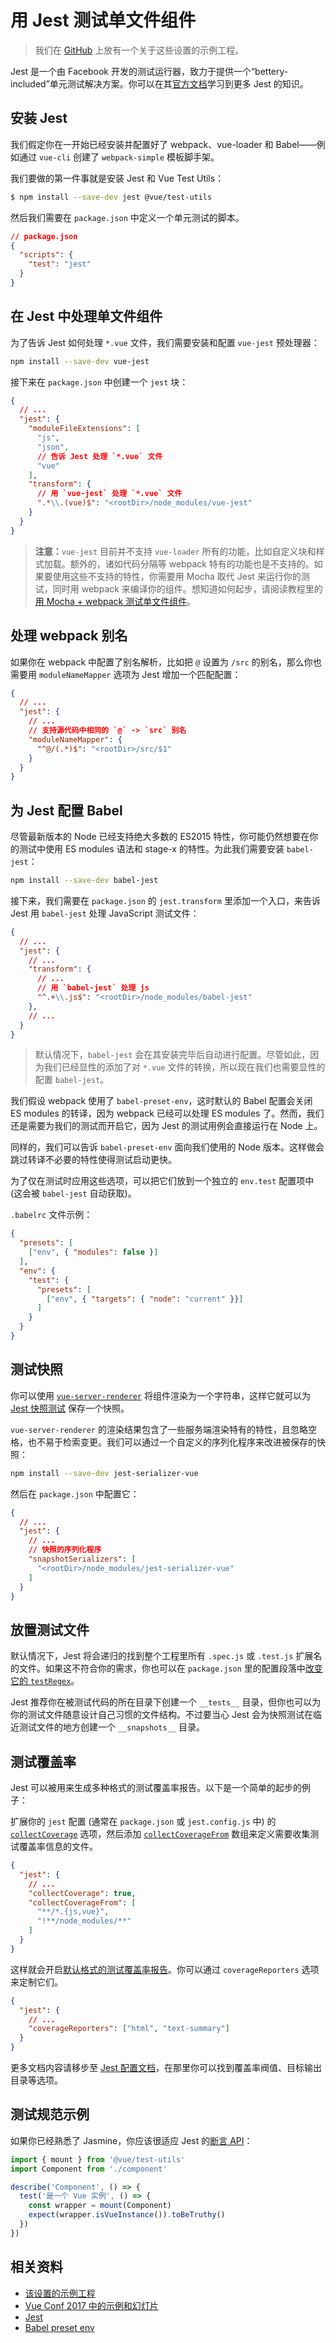# 用 Jest 测试单文件组件

> 我们在 [GitHub](https://github.com/vuejs/vue-test-utils-jest-example) 上放有一个关于这些设置的示例工程。

Jest 是一个由 Facebook 开发的测试运行器，致力于提供一个“bettery-included”单元测试解决方案。你可以在其[官方文档](https://facebook.github.io/jest/)学习到更多 Jest 的知识。

## 安装 Jest

我们假定你在一开始已经安装并配置好了 webpack、vue-loader 和 Babel——例如通过 `vue-cli` 创建了 `webpack-simple` 模板脚手架。

我们要做的第一件事就是安装 Jest 和 Vue Test Utils：

```bash
$ npm install --save-dev jest @vue/test-utils
```

然后我们需要在 `package.json` 中定义一个单元测试的脚本。

```json
// package.json
{
  "scripts": {
    "test": "jest"
  }
}
```

## 在 Jest 中处理单文件组件

为了告诉 Jest 如何处理 `*.vue` 文件，我们需要安装和配置 `vue-jest` 预处理器：

``` bash
npm install --save-dev vue-jest
```

接下来在 `package.json` 中创建一个 `jest` 块：

``` json
{
  // ...
  "jest": {
    "moduleFileExtensions": [
      "js",
      "json",
      // 告诉 Jest 处理 `*.vue` 文件
      "vue"
    ],
    "transform": {
      // 用 `vue-jest` 处理 `*.vue` 文件
      ".*\\.(vue)$": "<rootDir>/node_modules/vue-jest"
    }
  }
}
```

> **注意：**`vue-jest` 目前并不支持 `vue-loader` 所有的功能，比如自定义块和样式加载。额外的，诸如代码分隔等 webpack 特有的功能也是不支持的。如果要使用这些不支持的特性，你需要用 Mocha 取代 Jest 来运行你的测试，同时用 webpack 来编译你的组件。想知道如何起步，请阅读教程里的[用 Mocha + webpack 测试单文件组件](./testing-SFCs-with-mocha-webpack.md)。

## 处理 webpack 别名

如果你在 webpack 中配置了别名解析，比如把 `@` 设置为 `/src` 的别名，那么你也需要用 `moduleNameMapper` 选项为 Jest 增加一个匹配配置：

``` json
{
  // ...
  "jest": {
    // ...
    // 支持源代码中相同的 `@` -> `src` 别名
    "moduleNameMapper": {
      "^@/(.*)$": "<rootDir>/src/$1"
    }
  }
}
```

## 为 Jest 配置 Babel

尽管最新版本的 Node 已经支持绝大多数的 ES2015 特性，你可能仍然想要在你的测试中使用 ES modules 语法和 stage-x 的特性。为此我们需要安装 `babel-jest`：

``` bash
npm install --save-dev babel-jest
```

接下来，我们需要在 `package.json` 的 `jest.transform` 里添加一个入口，来告诉 Jest 用 `babel-jest` 处理 JavaScript 测试文件：

``` json
{
  // ...
  "jest": {
    // ...
    "transform": {
      // ...
      // 用 `babel-jest` 处理 js
      "^.+\\.js$": "<rootDir>/node_modules/babel-jest"
    },
    // ...
  }
}
```

> 默认情况下，`babel-jest` 会在其安装完毕后自动进行配置。尽管如此，因为我们已经显性的添加了对 `*.vue` 文件的转换，所以现在我们也需要显性的配置 `babel-jest`。

我们假设 webpack 使用了 `babel-preset-env`，这时默认的 Babel 配置会关闭 ES modules 的转译，因为 webpack 已经可以处理 ES modules 了。然而，我们还是需要为我们的测试而开启它，因为 Jest 的测试用例会直接运行在 Node 上。

同样的，我们可以告诉 `babel-preset-env` 面向我们使用的 Node 版本。这样做会跳过转译不必要的特性使得测试启动更快。

为了仅在测试时应用这些选项，可以把它们放到一个独立的 `env.test` 配置项中 (这会被 `babel-jest` 自动获取)。

`.babelrc` 文件示例：

``` json
{
  "presets": [
    ["env", { "modules": false }]
  ],
  "env": {
    "test": {
      "presets": [
        ["env", { "targets": { "node": "current" }}]
      ]
    }
  }
}
```

## 测试快照

你可以使用 [`vue-server-renderer`](https://github.com/vuejs/vue/tree/dev/packages/vue-server-renderer) 将组件渲染为一个字符串，这样它就可以为 [Jest 快照测试](https://facebook.github.io/jest/docs/en/snapshot-testing.html) 保存一个快照。

`vue-server-renderer` 的渲染结果包含了一些服务端渲染特有的特性，且忽略空格，也不易于检索变更。我们可以通过一个自定义的序列化程序来改进被保存的快照：

``` bash
npm install --save-dev jest-serializer-vue
```

然后在 `package.json` 中配置它：

``` json
{
  // ...
  "jest": {
    // ...
    // 快照的序列化程序
    "snapshotSerializers": [
      "<rootDir>/node_modules/jest-serializer-vue"
    ]
  }
}
```

## 放置测试文件

默认情况下，Jest 将会递归的找到整个工程里所有 `.spec.js` 或 `.test.js` 扩展名的文件。如果这不符合你的需求，你也可以在 `package.json` 里的配置段落中[改变它的 `testRegex`](https://facebook.github.io/jest/docs/en/configuration.html#testregex-string)。

Jest 推荐你在被测试代码的所在目录下创建一个 `__tests__` 目录，但你也可以为你的测试文件随意设计自己习惯的文件结构。不过要当心 Jest 会为快照测试在临近测试文件的地方创建一个 `__snapshots__` 目录。

## 测试覆盖率

Jest 可以被用来生成多种格式的测试覆盖率报告。以下是一个简单的起步的例子：

扩展你的 `jest` 配置 (通常在 `package.json` 或 `jest.config.js` 中) 的 [`collectCoverage`](https://facebook.github.io/jest/docs/en/configuration.html#collectcoverage-boolean) 选项，然后添加 [`collectCoverageFrom`](https://facebook.github.io/jest/docs/en/configuration.html#collectcoveragefrom-array) 数组来定义需要收集测试覆盖率信息的文件。

```json
{
  "jest": {
    // ...
    "collectCoverage": true,
    "collectCoverageFrom": [
      "**/*.{js,vue}",
      "!**/node_modules/**"
    ]
  }
}
```

这样就会开启[默认格式的测试覆盖率报告](https://facebook.github.io/jest/docs/en/configuration.html#coveragereporters-array-string)。你可以通过 `coverageReporters` 选项来定制它们。

```json
{
  "jest": {
    // ...
    "coverageReporters": ["html", "text-summary"]
  }
}
```

更多文档内容请移步至 [Jest 配置文档](https://facebook.github.io/jest/docs/en/configuration.html#collectcoverage-boolean)，在那里你可以找到覆盖率阀值、目标输出目录等选项。

## 测试规范示例

如果你已经熟悉了 Jasmine，你应该很适应 Jest 的[断言 API](https://facebook.github.io/jest/docs/en/expect.html#content)：

```js
import { mount } from '@vue/test-utils'
import Component from './component'

describe('Component', () => {
  test('是一个 Vue 实例', () => {
    const wrapper = mount(Component)
    expect(wrapper.isVueInstance()).toBeTruthy()
  })
})
```

## 相关资料

- [该设置的示例工程](https://github.com/vuejs/vue-test-utils-jest-example)
- [Vue Conf 2017 中的示例和幻灯片](https://github.com/codebryo/vue-testing-with-jest-conf17)
- [Jest](https://facebook.github.io/jest/)
- [Babel preset env](https://github.com/babel/babel-preset-env)
